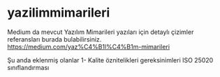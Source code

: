 # yazilimmimarileri
Medium da  mevcut Yazılım Mimarileri yazıları için detaylı çizimler referansları burada bulabilirsiniz.
https://medium.com/yaz%C4%B1l%C4%B1m-mimarileri

Şu anda eklenmiş olanlar
1- Kalite öznitelikleri gereksinimleri ISO 25020 sınıflandırması
